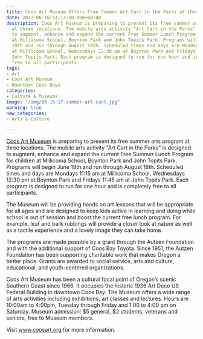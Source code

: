 ```yaml
---
title: Coos Art Museum Offers Free Summer Art Cart in the Parks at Three Locations
date: 2017-06-16T14:13:50.000+00:00
description: Coos Art Museum is preparing to present its free summer arts program
  at three locations. The mobile arts activity “Art Cart in the Parks” is designed
  to augment, enhance and expand the current Free Summer Lunch Program for children
  at Millicoma School, Boynton Park and John Topits Park. Programs will begin June
  19th and run through August 18th. Scheduled times and days are Mondays 11:15 am
  at Millicoma School, Wednesdays 12:30 pm at Boynton Park and Fridays 11:45 am at
  John Topits Park. Each program is designed to run for one hour and is completely
  free to all participants.
tags:
- Art
- Coos Art Museum
- Downtown Coos Bays
categories:
- Culture & Museums
image: "/img/06-16-17-summer-art-cart.jpg"
warning: true
new_categories:
- Arts & Culture

---
```

<a href="https://www.coosart.org/" target="_blank">Coos Art Museum</a> is preparing to present its free summer arts program at three locations. The mobile arts activity “Art Cart in the Parks” is designed to augment, enhance and expand the current Free Summer Lunch Program for children at Millicoma School, Boynton Park and John Topits Park. Programs will begin June 19th and run through August 18th. Scheduled times and days are Mondays 11:15 am at Millicoma School, Wednesdays 12:30 pm at Boynton Park and Fridays 11:45 am at John Topits Park. Each program is designed to run for one hour and is completely free to all participants.

The Museum will be providing hands on art lessons that will be appropriate for all ages and are designed to keep kids active in learning and doing while school is out of session and boost the current free lunch program. For example, leaf and bark rubbings will provide a closer look at nature as well as a tactile experience and a lovely image they can take home.

The programs are made possible by a grant through the Autzen Foundation and with the additional support of Coos Bay Toyota. Since 1951, the Autzen Foundation has been supporting charitable work that makes Oregon a better place. Grants are awarded to social service, arts and culture, educational, and youth-centered organizations.

Coos Art Museum has been a cultural focal point of Oregon’s scenic Southern Coast since 1966. It occupies the historic 1936 Art Deco US Federal Building in downtown Coos Bay. The Museum offers a wide range of arts activities including exhibitions, art classes and lectures. Hours are 10:00am to 4:00pm, Tuesday through Friday and 1:00 to 4:00 pm on Saturday. Museum admission: $5 general, $2 students, veterans and seniors, free to Museum members.

Visit <a href="https://www.coosart.org/" target="_blank">www.coosart.org</a> for more information.